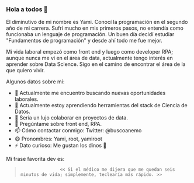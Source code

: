 ### Hola a todos 👋

El diminutivo de mi nombre es Yami. Conocí la programación en el segundo año de mi carrera. Sufrí mucho en mis primeros pasos, no entendía como funcionaba un lenguaje de programación. Un buen día decidí estudiar "Fundamentos de programación" y desde ahí todo me fue mejor.

Mi vida laboral empezó como front end y luego como developer RPA; aunque nunca me vi en el área de data, actualmente tengo interés en aprender sobre Data Science. Sigo en el camino de encontrar el área de la que quiero vivir. 

Algunos datos sobre mí:

- 🔭 Actualmente me encuentro buscando nuevas oportunidades laborales.
- 🌱 Actualmente estoy aprendiendo herramientas del stack de Ciencia de Datos.
- 👯 Sería un lujo colaborar en proyectos de data.
- 💬 Pregúntame sobre front end, RPA.
- 📫 Cómo contactar conmigo: Twitter: @buscoanemo
- 😄 Pronombres: Yami, root, yamiroot
- ⚡ Dato curioso: Me gustan los dinos 🦖 

Mi frase favorita dev es:
>                    << Si el médico me dijera que me quedan seis minutos de vida; simplemente, teclearía más rápido. >>
